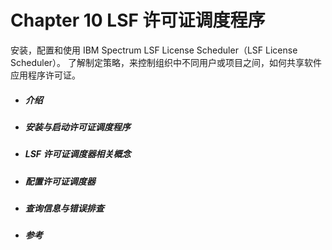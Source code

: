 # Chapter 10 LSF 许可证调度程序

安装，配置和使用 IBM Spectrum LSF License Scheduler（LSF License Scheduler）。 了解制定策略，来控制组织中不同用户或项目之间，如何共享软件应用程序许可证。

- ##### 介绍

- ##### 安装与启动许可证调度程序

- ##### LSF 许可证调度器相关概念

- ##### 配置许可证调度器

- ##### 查询信息与错误排查

- ##### 参考